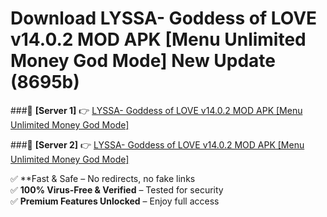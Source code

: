 # Download LYSSA- Goddess of LOVE v14.0.2 MOD APK [Menu Unlimited Money God Mode] New Update (8695b)  



###🔹 **[Server 1]** 👉 [LYSSA- Goddess of LOVE v14.0.2 MOD APK [Menu Unlimited Money God Mode]](https://apkcomod.com?title=LYSSA-_Goddess_of_LOVE_v14.0.2_MOD_APK_[Menu_Unlimited_Money_God_Mode]) 

###🔹 **[Server 2]** 👉 [LYSSA- Goddess of LOVE v14.0.2 MOD APK [Menu Unlimited Money God Mode]](https://apkcomod.com?title=LYSSA-_Goddess_of_LOVE_v14.0.2_MOD_APK_[Menu_Unlimited_Money_God_Mode])  

✅ **Fast & Safe – No redirects, no fake links  
✅ **100% Virus-Free & Verified** – Tested for security  
✅ **Premium Features Unlocked** – Enjoy full access  


